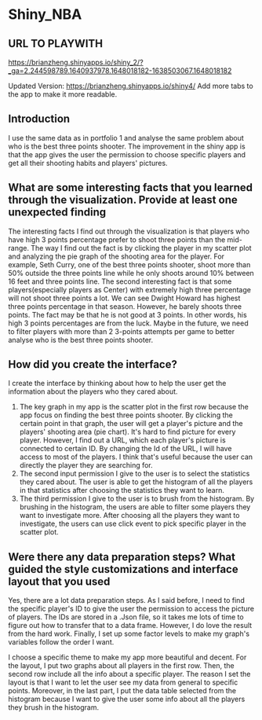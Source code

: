 # Shiny_NBA

## URL TO PLAYWITH
https://brianzheng.shinyapps.io/shiny_2/?_ga=2.244598789.1640937978.1648018182-1638503067.1648018182

Updated Version: https://brianzheng.shinyapps.io/shiny4/
Add more tabs to the app to make it more readable. 

## Introduction
  I use the same data as in portfolio 1 and analyse the same problem about who is the best three points shooter. The improvement in the shiny app is that the app gives the user the permission to choose specific players and get all their shooting habits and players' pictures.
  
## What are some interesting facts that you learned through the visualization. Provide at least one unexpected finding
  The interesting facts I find out through the visualization is that players who have high 3 points percentage prefer to shoot three points than the mid-range. The way I find out the fact is by clicking the player in my scatter plot and analyzing the pie graph of the shooting area for the player. For example, Seth Curry, one of the best three points shooter, shoot more than 50% outside the three points line while he only shoots around 10% between 16 feet and three points line.
  The second interesting fact is that some players(especially players as Center) with extremely high three percentage will not shoot three points a lot. We can see Dwight Howard has highest three points percentage in that season. However, he barely shoots three points. The fact may be that he is not good at 3 points. In other words, his high 3 points percentages are from the luck. Maybe in the future, we need to filter players with more than 2 3-points attempts per game to better analyse who is the best three points shooter.
  

## How did you create the interface?
  I create the interface by thinking about how to help the user get the information about the players who they cared about. 
  1) The key graph in my app is the scatter plot in the first row because the app focus on finding the best three points shooter. By clicking the certain point in that graph, the user will get a player's picture and the players' shooting area (pie chart). It's hard to find picture for every player. However, I find out a URL, which each player's picture is connected to certain ID. By changing the Id of the URL, I will have access to most of the players. I think that's useful because the user can directly the player they are searching for. 
  2) The second input permission I give to the user is to select the statistics they cared about. The user is able to get the histogram of all the players in that statistics after choosing the statistics they want to learn.
  3) The third permission I give to the user is to brush from the histogram. By brushing in the histogram, the users are able to filter some players they want to investigate more. After choosing all the players they want to investigate, the users can use click event to pick specific player in the scatter plot.

## Were there any data preparation steps? What guided the style customizations and interface layout that you used
  Yes, there are a lot data preparation steps. As I said before, I need to find the specific player's ID to give the user the permission to access the picture of players. The IDs are stored in a .Json file, so it takes me lots of time to figure out how to transfer that to a data frame. However, I do love the result from the hard work. Finally, I set up some factor levels to make my graph's variables follow the order I want.
  
  I choose a specific theme to make my app more beautiful and decent. For the layout, I put two graphs about all players in the first row. Then, the second row include all the info about a specific player. The reason I set the layout is that I want to let the user see my data from general to specific points. Moreover, in the last part, I put the data table selected from the histogram because I want to give the user some info about all the players they brush in the histogram. 
